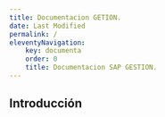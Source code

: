 ```yaml
---
title: Documentacion GETION.
date: Last Modified
permalink: /
eleventyNavigation:
    key: documenta
    order: 0
    title: Documentacion SAP GESTION.
---
```


<!-- @format -->
## **Introducción**